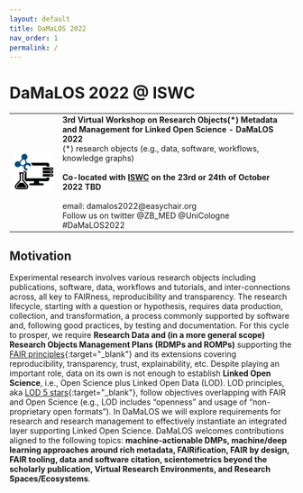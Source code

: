 ```yaml
---
layout: default
title: DaMaLOS 2022
nav_order: 1
permalink: /
---
```


# DaMaLOS 2022 @ ISWC

<table>
  <tr>
    <td style="text-align:left">
      <img src="./img/damalos-half.jpg" alt="DaMaLOS"/>
    </td>
    <td>
    <strong>3rd Virtual Workshop on Research Objects(*) Metadata and Management for Linked Open Science - DaMaLOS 2022</strong>
    <br/>
    <italic>(*) research objects (e.g., data, software, workflows, knowledge graphs)</italic>
    <br/><br/>
    <strong>Co-located with <a href="https://iswc2022.semanticweb.org/" target="_blank">ISWC</a> on the 23rd or 24th of October 2022 TBD </strong>
    <br/><br/>
    email: damalos2022@easychair.org <br/>
    Follow us on twitter @ZB_MED @UniCologne #DaMaLOS2022
    </td>
  </tr>
</table>

## Motivation

Experimental research involves various research objects including publications, software, data, workflows and tutorials, and inter-connections across, all key to FAIRness, reproducibility and transparency. The research lifecycle, starting with a question or hypothesis, requires data production, collection, and transformation, a process commonly supported by software and, following good practices, by testing and documentation. For this cycle to prosper, we require **Research Data and (in a more general scope) Research Objects Management Plans (RDMPs and ROMPs)** supporting the [FAIR principles](https://www.nature.com/articles/sdata201618){:target="_blank"} and its extensions covering reproducibility, transparency, trust, explainability, etc. Despite playing an important role, data on its own is not enough to establish **Linked Open Science**, i.e., Open Science plus Linked Open Data (LOD). LOD principles, aka [LOD 5 stars](https://5stardata.info/en/){:target="_blank"}, follow objectives overlapping with FAIR and Open Science (e.g., LOD includes “openness” and usage of “non-proprietary open formats”). In DaMaLOS we will explore requirements for research and research management to effectively instantiate an integrated layer supporting Linked Open Science. DaMaLOS welcomes contributions aligned to the following topics: **machine-actionable DMPs, machine/deep learning approaches around rich metadata, FAIRification, FAIR by design, FAIR tooling, data and software citation, scientometrics beyond the scholarly publication, Virtual Research Environments, and Research Spaces/Ecosystems**.

<script type="application/ld+json">
[
  {
    "@context": "https://schema.org",
    "@id": "https://zbmed.github.io/damalos",
    "@type": "Event",
    "name": "DaMaLOS 2022",
    "description": "Third Workshop on Research Objects Metadata and Management for Linked Open Science - DaMaLOS 2022",
    "image": "https://zbmed.github.io/damalos/img/damalos.jpg",
    "startDate": "2022-10-23",
    "endDate": "2022-10-24",
    "eventStatus": "https://schema.org/EventMovedOnline",
    "eventAttendanceMode": "https://schema.org/OnlineEventAttendanceMode",
    "keywords": "Research data management, research objects, research environments, Open Science, Linked Open Data, FAIRness, FAIRification, scientometrics, metadata.",
    "location": {
      "@type": "VirtualLocation",
      "url": "https://zbmed.github.io/damalos"
    },
    "url": "https://zbmed.github.io/damalos",
    "organizer": [
      {
          "@type": "Organization",
          "@id": "https://www.zbmed.de", 
          "url": "https://www.zbmed.de/en/",
          "name": "ZB MED Information Centre for Life Sciences",
          "logo": "https://www.zbmed.de/typo3conf/ext/dreipc_zbmed/Resources/Public/Image/ZBMED_2017_DE.svg"
      }, 
      {
          "@type": "Organization",
          "@id": "https://fdm.uni-koeln.de/", 
          "url": "https://fdm.uni-koeln.de/",
          "name": "Cologne Competence Center for Research Data Management (C3RDM)",
          "logo": "https://fdm.uni-koeln.de/sites/FDM-UzK/Logos/SiteLogo.png"
      }
    ],
    "about": "Experimental research involves various research objects including publications, software, data, workflows and tutorials, and inter-connections across, all key to FAIRness, reproducibility and transparency. The research lifecycle, starting with a question or hypothesis, requires data production, collection, and transformation, a process commonly supported by software and, following good practices, by testing and documentation. For this cycle to prosper, we require Research Data and (in a more general scope) Research Objects Management Plans (RDMPs and ROMPs) supporting the FAIR principles and its extensions covering reproducibility, transparency, trust, explainability, etc. Despite playing an important role, data on its own is not enough to establish Linked Open Science, i.e., Open Science plus Linked Open Data (LOD). LOD principles, aka LOD 5 stars, follow objectives overlapping with FAIR and Open Science (e.g., LOD includes “openness” and usage of “non-proprietary open formats”). In DaMaLOS we will explore requirements for research and research management to effectively instantiate an integrated layer supporting Linked Open Science. DaMaLOS welcomes contributions aligned to the following topics: machine-actionable DMPs, machine/deep learning approaches around rich metadata, FAIRification, FAIR by design, FAIR tooling, data and software citation, scientometrics beyond the scholarly publication, Virtual Research Environments, and Research Spaces/Ecosystems.", 
    "superEvent": {
        "@type": "Event",
        "@id": "https://iswc2022.semanticweb.org/",
        "name": "International Semantic Web Conference ISWC 2021",
        "description": "The International Semantic Web Conference (ISWC) is the premier venue for presenting fundamental research, innovative technology, and applications concerning semantics, data, and the Web. It is the most important international venue to discuss and present latest advances and applications of the semantic Web, knowledge graphs, linked data, ontologies and artificial intelligence (AI) on the Web.",
        "startDate": "2022-10-23",
        "endDate": "2022-10-27",
        "eventAttendanceMode": "https://schema.org/MixedEventAttendanceMode",
        "location": [
          {
            "@type": "VirtualLocation",
            "url": "https://iswc2022.semanticweb.org"
          }
        ],
        "url": "https://iswc2022.semanticweb.org",
        "image": "https://iswc2022.semanticweb.org/wp-content/uploads/2022/01/iswc-logo-light2.png"
    }
  }
]
</script>